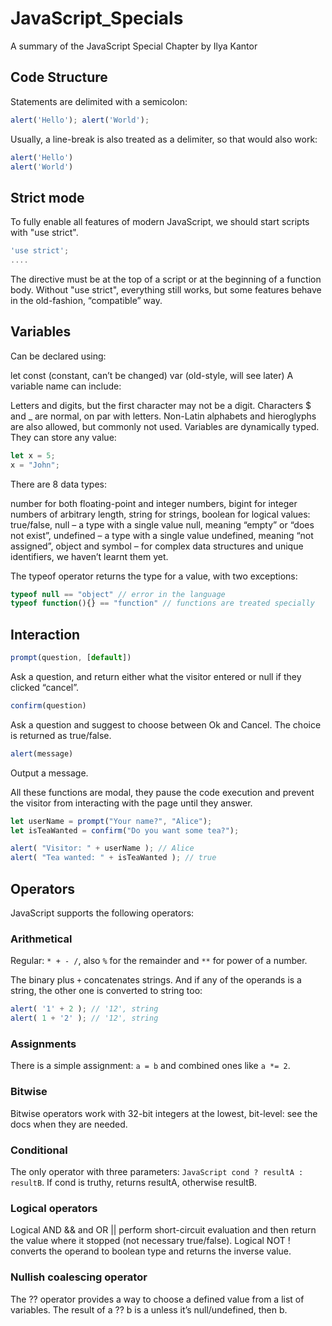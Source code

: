 # JavaScript_Specials
A summary of the JavaScript Special Chapter by Ilya Kantor

## Code Structure
Statements are delimited with a semicolon:
``` JavaScript
alert('Hello'); alert('World');
```

Usually, a line-break is also treated as a delimiter, so that would also work:
``` JavaScript
alert('Hello')
alert('World')
```
## Strict mode
To fully enable all features of modern JavaScript, we should start scripts with "use strict".
``` JavaScript
'use strict';
....
```
The directive must be at the top of a script or at the beginning of a function body.
Without "use strict", everything still works, but some features behave in the old-fashion, “compatible” way. 

## Variables

Can be declared using:

let
const (constant, can’t be changed)
var (old-style, will see later)
A variable name can include:

Letters and digits, but the first character may not be a digit.
Characters $ and _ are normal, on par with letters.
Non-Latin alphabets and hieroglyphs are also allowed, but commonly not used.
Variables are dynamically typed. They can store any value:
``` JavaScript
let x = 5;
x = "John";
```

There are 8 data types:

number for both floating-point and integer numbers,
bigint for integer numbers of arbitrary length,
string for strings,
boolean for logical values: true/false,
null – a type with a single value null, meaning “empty” or “does not exist”,
undefined – a type with a single value undefined, meaning “not assigned”,
object and symbol – for complex data structures and unique identifiers, we haven’t learnt them yet.

The typeof operator returns the type for a value, with two exceptions:
```JavaScript
typeof null == "object" // error in the language
typeof function(){} == "function" // functions are treated specially
```

## Interaction 
```JavaScript
prompt(question, [default])
```
Ask a question, and return either what the visitor entered or null if they clicked “cancel”.
```JavaScript
confirm(question)
```
Ask a question and suggest to choose between Ok and Cancel. The choice is returned as true/false.
```JavaScript
alert(message)
```
Output a message.

All these functions are modal, they pause the code execution and prevent the visitor from interacting with the page until they answer.

```JavaScript
let userName = prompt("Your name?", "Alice");
let isTeaWanted = confirm("Do you want some tea?");

alert( "Visitor: " + userName ); // Alice
alert( "Tea wanted: " + isTeaWanted ); // true
```
## Operators
JavaScript supports the following operators:
### Arithmetical
Regular: ``* + - /``, also ``%`` for the remainder and ``**`` for power of a number.

The binary plus ``+`` concatenates strings. And if any of the operands is a string, the other one is converted to string too:
```JavaScript
alert( '1' + 2 ); // '12', string
alert( 1 + '2' ); // '12', string
```
### Assignments
There is a simple assignment: ``a = b`` and combined ones like ``a *= 2``.

### Bitwise
Bitwise operators work with 32-bit integers at the lowest, bit-level: see the docs when they are needed.

### Conditional
The only operator with three parameters: ```JavaScript cond ? resultA : resultB```. If cond is truthy, returns resultA, otherwise resultB.

### Logical operators
Logical AND && and OR || perform short-circuit evaluation and then return the value where it stopped (not necessary true/false). Logical NOT ! converts the operand to boolean type and returns the inverse value.

### Nullish coalescing operator
The ?? operator provides a way to choose a defined value from a list of variables. The result of a ?? b is a unless it’s null/undefined, then b.



